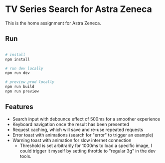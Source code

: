 # TV Series Search for Astra Zeneca

This is the home assignment for Astra Zeneca. 

## Run

```bash

# install
npm install

# run dev locally
npm run dev

# preview prod locally
npm run build
npm run preview

```

## Features

- Search input with debounce effect of 500ms for a smoother experience
- Keyboard navigation once the result has been presented
- Request caching, which will save and re-use repeated requests
- Error toast with animations (search for "error" to trigger an example)
- Warning toast with animation for slow internet connection
  - Threshold is set arbitrarily for 1000ms to load a specific image, I could trigger it myself by setting throttle to "regular 3g" in the dev tools.
